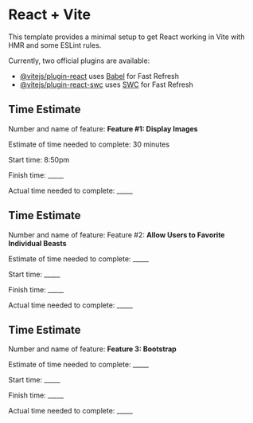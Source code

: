 # React + Vite

This template provides a minimal setup to get React working in Vite with HMR and some ESLint rules.

Currently, two official plugins are available:

- [@vitejs/plugin-react](https://github.com/vitejs/vite-plugin-react/blob/main/packages/plugin-react/README.md) uses [Babel](https://babeljs.io/) for Fast Refresh
- [@vitejs/plugin-react-swc](https://github.com/vitejs/vite-plugin-react-swc) uses [SWC](https://swc.rs/) for Fast Refresh

## Time Estimate

Number and name of feature: **Feature #1: Display Images**

Estimate of time needed to complete: 30 minutes

Start time: 8:50pm

Finish time: _____

Actual time needed to complete: _____

## Time Estimate

Number and name of feature: Feature #2: **Allow Users to Favorite Individual Beasts**

Estimate of time needed to complete: _____

Start time: _____

Finish time: _____

Actual time needed to complete: _____

## Time Estimate

Number and name of feature: **Feature 3: Bootstrap**

Estimate of time needed to complete: _____

Start time: _____

Finish time: _____

Actual time needed to complete: _____
